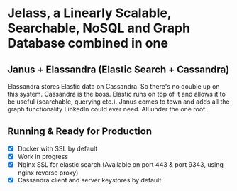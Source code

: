 # Jelass, a Linearly Scalable, Searchable, NoSQL and Graph Database combined in one

## Janus + Elassandra (Elastic Search + Cassandra) 

Elassandra stores Elastic data on Cassandra. So there's no double up on this system. Cassandra is the boss. Elastic runs on top of it and allows it to be useful (searchable, querying etc.). Janus comes to town and adds all the graph functionality LinkedIn could ever need. All under the one roof.

## Running & Ready for Production
- [x] Docker with SSL by default
- [x] Work in progress
- [x] Nginx SSL for elastic search (Available on port 443 & port 9343, using nginx reverse proxy)
- [x] Cassandra client and server keystores by default
